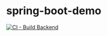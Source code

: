 # spring-boot-demo

[![CI - Build Backend](https://github.com/AlphaIndiaMike/spring-boot-demo/actions/workflows/backend-ci.yml/badge.svg)](https://github.com/AlphaIndiaMike/spring-boot-demo/actions/workflows/backend-ci.yml)